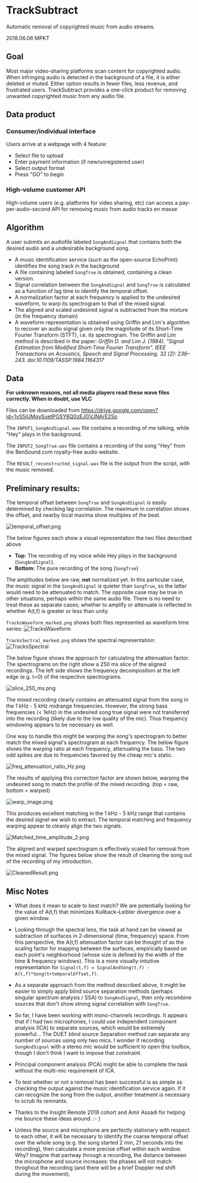 # TrackSubtract
Automatic removal of copyrighted music from audio streams.

2018.06.06 MPKT

## Goal
Most major video-sharing platforms scan content for copyrighted audio. When infringing audio is detected in the background of a file, it is either deleted or muted. Either option results in fewer files, less revenue, and frustrated users. TrackSubtract provides a one-click product for removing unwanted copyrighted music from any audio file.

## Data product
### Consumer/individual interface
Users arrive at a webpage with 4 feature:
-  Select file to upload
-  Enter payment information (if new/unregistered user)
-  Select output format
-  Press "GO" to begin

### High-volume customer API
High-volume users (e.g. platforms for video sharing, etc) can access a pay-per-audio-second API for removing music from audio tracks en masse

## Algorithm
A user submits an audiofile labeled `SongAndSignal` that contains both the desired audio and a undesirable background song.
-  A music identification service (such as the open-source EchoPrint) identifies the song track in the background
-  A file containing labeled `SongTrue` is obtained, containing a clean version.
-  Signal correlation between the `SongAndSignal` and `SongTrue` is calculated as a function of lag time to identify the temporal offset.
-  A normalization factor at each frequency is applied to the undesired waveform, to warp its spectrogram to that of the mixed signal.
-  The aligned and scaled undesired signal is subtracted from the mixture (in the frequency domain)
-  A waveform representation is obtained using Griffin and Lim's algorithm to recover an audio signal given only the magnitude of its Short-Time Fourier Transform (STFT), i.e. its spectrogram. The Griffin and Lim method is described in the paper: *Griffin D. and Lim J. (1984). "Signal Estimation from Modified Short-Time Fourier Transform". IEEE Transactions on Acoustics, Speech and Signal Processing. 32 (2): 236–243. doi:10.1109/TASSP.1984.1164317*

## Data

**For unknown reasons, not all media players read these wave files correctly. When in doubt, use VLC**

Files can be downloaded from https://drive.google.com/open?id=1yS5iUMgySuetPGSY6Q0zEJGVJNArE2So 

The `INPUT1_SongAndSignal.wav` file contains a recording of me talking, while "Hey" plays in the background.

The `INPUT2_SongTrue.wav` file contains a recording of the song "Hey" from the BenSound.com royalty-free audio website.

The `RESULT_reconstructed_signal.wav` file is the output from the script, with the music removed.

## Preliminary results:

The temporal offset between `SongTrue` and `SongAndSignal` is easily determined by checking lag correlation. The maximum in correlation shows the offset, and nearby local maxima show multiples of the beat.

![temporal_offset.png](images/temporal_offset.png)

The below figures each show a visual representation the two files described above
-  **Top:** The recording of my voice while Hey plays in the background (`SongAndSignal`).
-  **Bottom:** The pure recording of the song (`SongTrue`)

The amplitudes below are raw, **not** normalized yet. In this particular case, the music signal in the `SongAndSignal` is quieter than `SongTrue`, so the latter would need to be attenuated to match. The opposite case may be true in other situations, perhaps within the same audio file. There is no need to treat these as separate cases; whether to amplify or attenuate is reflected in whether A(t,f) is greater or less than unity.

`TracksWaveform_marked.png` shows both files represented as waveform time series:
![TracksWaveform](images/TracksWaveform_marked.png)

`TracksSectral_marked.png` shows the spectral representation:
![TracksSpectral](images/TracksSpectral_marked.png)

The below figure shows the approach for calculating the attenuation factor. The spectrograms on the right show a 250 ms slice of the aligned recordings. The left side shows the frequency decomposition at the left edge (e.g. t=0) of the respective spectrograms.

![slice_250_ms.png](images/slice_250_ms.png)

The mixed recording clearly contains an attenuated signal from the song in the 1 kHz - 5 kHz midrange frequencies. However, the strong bass frequencies (< 1kHz) in the undesired song true signal were not transferred into the recording (likely due to the low quality of the mic). Thus frequency windowing appears to be necessary as well.

One way to handle this might be warping the song's spectrogram to better match the mixed signal's spectrogram at each frequency. The below figure shows the warping ratio at each frequency, attenuating the bass. The two odd spikes are due to frequencies favored by the cheap mic's static.

![freq_attenuation_ratio_Hz.png](images/freq_attenuation_ratio_Hz.png)

The results of applying this correction factor are shown below, warping the undesired song to match the profile of the mixed recording. (top = raw, bottom = warped)

![warp_image.png](images/warp_image.png)

This produces excellent matching in the 1 kHz - 5 kHz range that contains the desired signel we wish to extract. The temporal matching and frequency warping appear to cleanly align the two signals. 

![Matched_time_amplitude_2.png](images/Matched_time_amplitude_2.png)

The aligned and warped spectrogram is effectively scaled for removal from the mixed signal. The figures below show the result of cleaning the song out of the recording of my introduction. 

![CleanedResult.png](images/CleanedResult.png)

## Misc Notes

-  What does it mean to scale to best match? We are potentially looking for the value of A(t,f) that minimizes Kullback–Leibler divergence over a given window.

-  Looking through the spectral lens, the task at hand can be viewed as subtraction of surfaces in 2-dimensional {time, frequency} space. From this perspective, the A(t,f) attenuation factor can be thought of as the scaling factor for mapping between the surfaces, empirically based on each point's neighborhood (whose size is defined by the width of the time & frequency windows). This is a more visually-intuitive representation for `Signal(t,f) = SignalAndSong(t,f) - A(t,f)*Song(t+temporalOffset,f)`.

-  As a separate approach from the method described above, it might be easier to simply apply blind source separation methods (perhaps singular spectrum analysis / SSA) to `SongAndSignal`, then only recombine sources that don't show strong signal correlation with `SongTrue`.

-  So far, I have been working with mono-channels recordings. It appears that if I had two microphones, I could use independent component analysis (ICA) to separate sources, which would be extremely powerful... The DUET blind source Separation method can separate any number of sources using only two mics. I wonder if recording `SongAndSignal` with a stereo mic would be sufficient to open this toolbox, though I don't think I want to impose that constraint.

-  Principal component analysis (PCA) might be able to complete the task without the multi-mic requirement of ICA.

-  To test whether or not a removal has been successful is as simple as checking the output against the music identification service again. If it can recognize the song from the output, another treatment is necessary to scrub its remnants.

-  Thanks to the Insight Remote 2018 cohort and Amir Assadi for helping me bounce these ideas around. :- )

-  Unless the source and microphone are perfectly stationary with respect to each other, it will be necessary to identify the coarse temporal offset over the whole song (e.g. the song started 2 min, 21 seconds into the recording), then calculate a more precise offset within each window. Why? Imagine that partway through a recording, the distance between the microphone and source increases: the phases will not match throghout the recording (and there will be a brief Doppler red shift during the movement).
